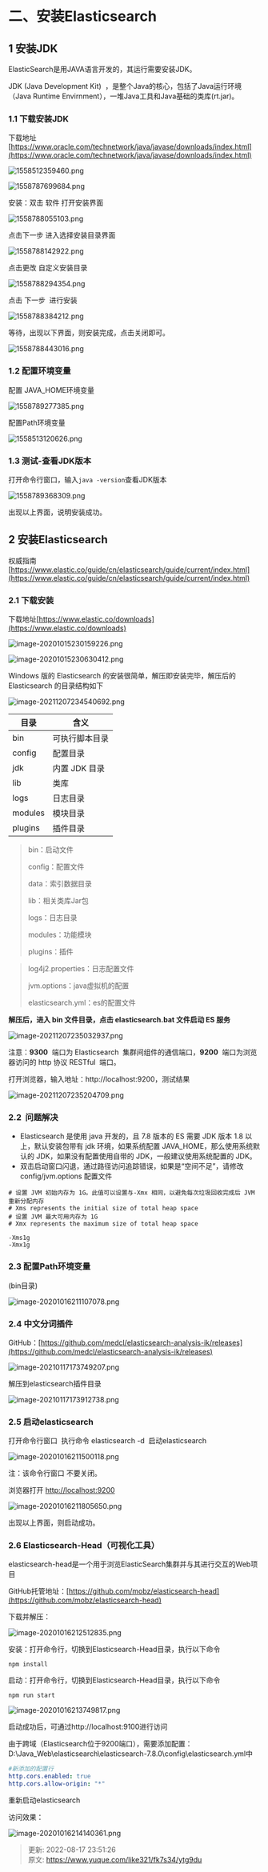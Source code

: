# 二、安装Elasticsearch

## 1 安装JDK


ElasticSearch是用JAVA语言开发的，其运行需要安装JDK。



JDK (Java Development Kit)  ，是整个Java的核心，包括了Java运行环境（Java Runtime Envirnment），一堆Java工具和Java基础的类库(rt.jar)。



### 1.1 下载安装JDK


下载地址[https://www.oracle.com/technetwork/java/javase/downloads/index.html](https://www.oracle.com/technetwork/java/javase/downloads/index.html)



![1558512359460.png](./img/3w_vsg_eJtGjvsGk/1638974635236-f0732255-6080-4548-a9cc-aa0f1781ad51-817171.png)



![1558787699684.png](./img/3w_vsg_eJtGjvsGk/1638974635209-dc4eca9d-2928-43c8-8778-1d588f9ba6db-356017.png)



安装：双击 软件 打开安装界面



![1558788055103.png](./img/3w_vsg_eJtGjvsGk/1638974635185-63907378-ca4f-409f-8d19-69b6d01078bd-224906.png)



点击下一步 进入选择安装目录界面



![1558788142922.png](./img/3w_vsg_eJtGjvsGk/1638974635145-5d199e20-7be5-4c4f-83d3-89b6df84a455-987240.png)



点击更改 自定义安装目录



![1558788294354.png](./img/3w_vsg_eJtGjvsGk/1638974635156-92d8e35c-6b7b-406d-9fe1-6e4d1b5a13d0-752559.png)



点击 下一步  进行安装



![1558788384212.png](./img/3w_vsg_eJtGjvsGk/1638974635183-4af808df-866a-4475-a3f4-6f1a96cb50ce-489819.png)



等待，出现以下界面，则安装完成，点击关闭即可。



![1558788443016.png](./img/3w_vsg_eJtGjvsGk/1638974635216-c35c269a-9e07-4320-a7cf-471cfac7c8a5-203276.png)



### 1.2 配置环境变量


配置 JAVA_HOME环境变量



![1558789277385.png](./img/3w_vsg_eJtGjvsGk/1638974635272-0201d8ba-5b7c-463f-a7be-8c5a36cb3695-922504.png)



配置Path环境变量



![1558513120626.png](./img/3w_vsg_eJtGjvsGk/1638974635224-30e71fa4-303b-4a3c-8c36-a46133ad3c0f-426530.png)



### 1.3 测试-查看JDK版本


打开命令行窗口，输入`java -version`查看JDK版本



![1558789368309.png](./img/3w_vsg_eJtGjvsGk/1638974635188-0b3fe445-e880-4acb-9cf4-903bd860d9bc-391307.png)



出现以上界面，说明安装成功。



## 2 安装Elasticsearch


权威指南[https://www.elastic.co/guide/cn/elasticsearch/guide/current/index.html](https://www.elastic.co/guide/cn/elasticsearch/guide/current/index.html)



### 2.1 下载安装


下载地址[https://www.elastic.co/downloads](https://www.elastic.co/downloads)



![image-20201015230159226.png](./img/3w_vsg_eJtGjvsGk/1638974635285-e958f7a5-9c8a-41b3-bccf-65576e0f00ca-733872.png)



![image-20201015230630412.png](./img/3w_vsg_eJtGjvsGk/1638974635281-aa285193-1387-42fe-91bb-c66dcf3a6c4a-361975.png)



Windows 版的 Elasticsearch 的安装很简单，解压即安装完毕，解压后的 Elasticsearch 的目录结构如下



![image-20211207234540692.png](./img/3w_vsg_eJtGjvsGk/1639379655700-a1b7c5f8-f1da-42fd-a3a6-e618901dac74-624710.png)

| 目录 | 含义 |
| --- | --- |
| bin | 可执行脚本目录 |
| config | 配置目录 |
| jdk | 内置 JDK 目录 |
| lib | 类库 |
| logs | 日志目录 |
| modules | 模块目录 |
| plugins | 插件目录 |




> bin：启动文件
>
>  
>
> config：配置文件
>
>  
>
>  
>
> data：索引数据目录
>
>  
>
> lib：相关类库Jar包
>
>  
>
> logs：日志目录
>
>  
>
> modules：功能模块
>
>  
>
> plugins：插件
>

> log4j2.properties：日志配置文件
>
>  
>
> jvm.options：java虚拟机的配置
>
>  
>
> elasticsearch.yml：es的配置文件
>



**解压后，进入 bin 文件目录，点击 elasticsearch.bat 文件启动 ES 服务**



![image-20211207235032937.png](./img/3w_vsg_eJtGjvsGk/1639379750533-9bd0d142-2b24-48d4-8d1c-58ede47edd67-183148.png)



注意：**9300**  端口为 Elasticsearch  集群间组件的通信端口，**9200**  端口为浏览器访问的 http 协议 RESTful  端口。



打开浏览器，输入地址：http://localhost:9200，测试结果



![image-20211207235204709.png](./img/3w_vsg_eJtGjvsGk/1639379750489-95d1225b-8700-4966-a1f1-ac61ff7f5228-211424.png)



### 2.2  问题解决


+ Elasticsearch 是使用 java 开发的，且 7.8 版本的 ES 需要 JDK 版本 1.8 以上，默认安装包带有 jdk 环境，如果系统配置 JAVA_HOME，那么使用系统默认的 JDK，如果没有配置使用自带的 JDK，一般建议使用系统配置的 JDK。
+ 双击启动窗口闪退，通过路径访问追踪错误，如果是“空间不足”，请修改config/jvm.options 配置文件



```plain
# 设置 JVM 初始内存为 1G。此值可以设置与-Xmx 相同，以避免每次垃圾回收完成后 JVM 重新分配内存
# Xms represents the initial size of total heap space
# 设置 JVM 最大可用内存为 1G
# Xmx represents the maximum size of total heap space

-Xms1g
-Xmx1g
```



### 2.3 配置Path环境变量


(bin目录)



![image-20201016211107078.png](./img/3w_vsg_eJtGjvsGk/1638974639949-9f37646c-1662-4c55-ab91-66d2347b6414-738030.png)



### 2.4 中文分词插件


GitHub：[https://github.com/medcl/elasticsearch-analysis-ik/releases](https://github.com/medcl/elasticsearch-analysis-ik/releases)



![image-20210117173749207.png](./img/3w_vsg_eJtGjvsGk/1638974639951-2507f3cc-aa76-4e5d-98c2-430f2c9849bb-955282.png)



解压到elasticsearch插件目录



![image-20210117173912738.png](./img/3w_vsg_eJtGjvsGk/1638974639904-15c7b7cd-4e66-4d02-b2c4-686f2c4f15cc-413616.png)



### 2.5 启动elasticsearch


打开命令行窗口  执行命令 elasticsearch -d  启动elasticsearch



![image-20201016211500118.png](./img/3w_vsg_eJtGjvsGk/1638974639913-88903e76-4aae-4ac7-aa5b-3f5611d3b768-392256.png)



注：该命令行窗口 不要关闭。



浏览器打开 [http://localhost:9200](http://localhost:9200)



![image-20201016211805650.png](./img/3w_vsg_eJtGjvsGk/1638974639987-1b310fca-b80b-4045-a9f9-c701d5e5edca-394224.png)



出现以上界面，则启动成功。



### 2.6 Elasticsearch-Head（可视化工具）


elasticsearch-head是一个用于浏览ElasticSearch集群并与其进行交互的Web项目



GitHub托管地址：[https://github.com/mobz/elasticsearch-head](https://github.com/mobz/elasticsearch-head)



下载并解压：



![image-20201016212512835.png](./img/3w_vsg_eJtGjvsGk/1638974639952-7ec483dd-f092-42f5-94d9-23caabe9276f-952597.png)



安装：打开命令行，切换到Elasticsearch-Head目录，执行以下命令



```plain
npm install
```



启动：打开命令行，切换到Elasticsearch-Head目录，执行以下命令



```plain
npm run start
```



![image-20201016213749817.png](./img/3w_vsg_eJtGjvsGk/1638974639916-e1288f4e-b7ee-44a1-9a3e-92063dc3c619-807095.png)



启动成功后，可通过http://localhost:9100进行访问



由于跨域（Elasticsearch位于9200端口），需要添加配置： D:\Java_Web\elasticsearch\elasticsearch-7.8.0\config\elasticsearch.yml中



```yaml
#新添加的配置行
http.cors.enabled: true
http.cors.allow-origin: "*"
```



重新启动elasticsearch



访问效果：



![image-20201016214140361.png](./img/3w_vsg_eJtGjvsGk/1638974639937-d3defedf-535c-4d27-b3e1-4b118166f7a4-237637.png)



> 更新: 2022-08-17 23:51:26  
> 原文: <https://www.yuque.com/like321/fk7s34/ytg9du>